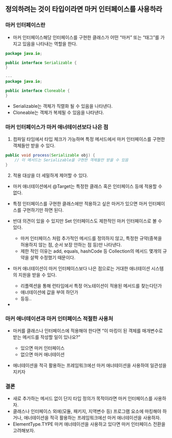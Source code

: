 ## 정의하려는 것이 타입이라면 마커 인터페이스를 사용하라

### 마커 인터페이스란

- 마커 인터페이스해당 인터페이스를 구현한 클래스가 어떤 “마커” 또는 “태그”를 가지고 있음을 나타내는 역할을 한다.

```java
package java.io;

public interface Serializable {
}

---
package java.io;

public interface Cloneable {
}
```

- Serializable는 객체가 직렬화 될 수 있음을 나타낸다.
- Cloneable는 객체가 복제될 수 있음을 나타낸다.

### 마커 인터페이스가 마커 애너테이션보다 나은 점

1. 컴파일 타임에서 타입 체크가 가능하며 특정 메서드에서 마커 인터페이스를 구현한 객체들만 받을 수 있다.

```java
public void process(Serializable obj) {
    // 이 메서드는 Serializable을 구현한 객체들만 받을 수 있음
}
```

2. 적용 대상을 더 세밀하게 제어할 수 있다.
- 마커 애너테이션에서 @Target는 특정한 클래스 혹은 인터페이스 등에 적용할 수 없다.
- 특정 인터페이스를 구현한 클래스에만 적용하고 싶은 마커가 있으면 마커 인터페이스를 구현하기만 하면 된다.

- 반대 의견이 있을 수 있지만 Set 인터페이스도 제한적인 마커 인터페이스로 볼 수 있다.
  - 마커 인터페이스 처럼 추가적인 메서드를 정의하지 않고, 특정한 규약(중복을 허용하지 않는 점, 순서 보장 안하는 점 등)만 나타낸다.
  - 제한 적인 이유는 add, equals, hashCode 등 Collection의 메서드 몇개의 규약을 살짝 수정했기 때문이다.

- 마커 애너테이션이  마커 인터페이스보다 나은 점으로는 거대한 애너테이션 시스템의 지원을 받을 수 있다.
  - 리플렉션을 통해 런타임에서 특정 어노테이션이 적용된 메서드를 찾는다던가
  - 애너테이션에 값을 부여 하던가
  - 등등..
-

### 마커 애너테이션과 마커 인터페이스 적절한 사용처

- 마커를 클래스나 인터페이스에 적용해야 한다면 “이 마킹이 된 객체를 매개변수로 받는 메서드를 작성할 일이 있나요?”
  - 있으면 마커 인터페이스
  - 없으면 마커 애너테이션

- 애너테이션을 적극 활용하는 프레임워크에선 마커 애너테이션을 사용하여 일관성을 지키자

### 결론

- 새로 추가하는 메서드 없이 단지 타입 정의가 목적이라면 마커 인터페이스를 사용하자.
- 클래스나 인터페이스 외에(모듈, 패키지, 지역변수 등) 프로그램 요소에 마킹해야 하거나, 애너테이션을 적극 활용하는 프레임워크에선 마커 애너테이션을 사용하자.
- ElementType.TYPE 마커 애너테이션을 사용하고 있다면 마커 인터페이스 전환을 고려해보자.